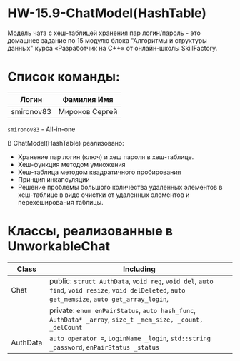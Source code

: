 # HW-15.9-ChatModel(HashTable)
Модель чата с хеш-таблицей хранения пар логин/пароль - это домашнее задание по 15 модулю блока "Алгоритмы и структуры данных" 
курса «Разработчик на C++» от oнлайн-школы SkillFactory.

#  Список команды:
|  Логин        |  Фамилия Имя 
| ------        | ------                                                   
| smironov83    | Миронов Сергей        

`smironov83` - All-in-one

В ChatModel(HashTable) реализовано:
- Хранение пар логин (ключ) и хеш пароля в хеш-таблице.
- Хеш-функция методом умножения
- Хеш-таблица методом квадратичного пробирования
- Принцип инкапсуляции
- Решение проблемы большого количества удаленных элементов в хеш-таблице в виде очистки от удаленных элементов и перехеширования таблицы.

#  Классы, реализованные в UnworkableChat

| Class    | Including                                                                                                                                     |
| ------   | ------                                                                                                                                        |
| Chat     | public: `struct AuthData`, `void reg`, `void del`, `auto find`, `void resize`, `void delDeleted`, `auto get_memsize`, `auto get_array_login`, |
|          | private: `enum enPairStatus`, `auto hash_func`, `AuthData* _array`, `size_t _mem_size, _count, _delCount`                                     |
| AuthData | `auto operator =`, `LoginName _login`, `std::string _password`, `enPairStatus _status`                                                        |
